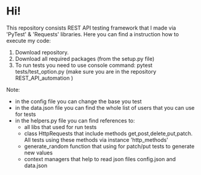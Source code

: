 # Hi!

This repository consists REST API testing framework that I made via 'PyTest' & 'Requests' libraries. Here you can find a instruction how to execute my code:

1. Download repository.
2. Download all required packages (from the setup.py file)
3. To run tests you need to use console command: pytest tests/test_option.py (make sure you are in the repository REST_API_automation )

Note:
- in the config file you can change the base you test
- in the data.json file you can find the whole list of users that you can use for tests
- in the helpers.py file you can find references to:
  - all libs that used for run tests
  - class HttpRequests that include methods get,post,delete,put,patch. All tests using these methods via instance 'http_methods'
  - generate_random function that using for patch/put tests to generate new values
  - context managers that help to read json files config.json and data.json

